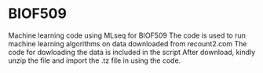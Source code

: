 # BIOF509
Machine learning code using MLseq for BIOF509
The code is used to run machine learning algorithms on data downloaded from recount2.com
The code for dowloading the data is included in the script
After download, kindly unzip the file and import the .tz file in using the code. 
